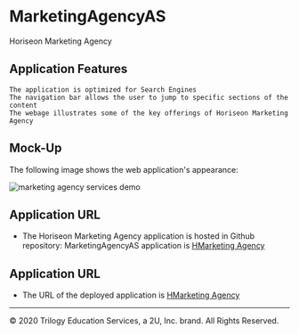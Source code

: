 # MarketingAgencyAS
Horiseon Marketing Agency 

## Application Features

```
The application is optimized for Search Engines
The navigation bar allows the user to jump to specific sections of the content
The webage illustrates some of the key offerings of Horiseon Marketing Agency

```
## Mock-Up

The following image shows the web application's appearance:

![marketing agency services demo](../Assets/0horiseon-marketing-agency-demo.png)

## Application URL

* The Horiseon Marketing Agency application is hosted in Github repository: MarketingAgencyAS application is [HMarketing Agency](https://asheth22.github.io/MarketingAgencyAS/)

## Application URL

* The URL of the deployed application is [HMarketing Agency](https://asheth22.github.io/horiseon-marketing-services-as/)

- - -
© 2020 Trilogy Education Services, a 2U, Inc. brand. All Rights Reserved.
